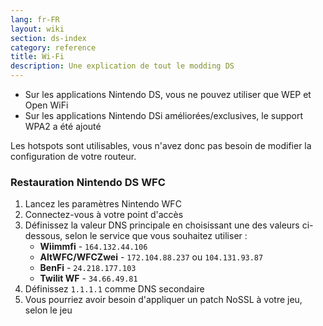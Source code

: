 ```yaml
---
lang: fr-FR
layout: wiki
section: ds-index
category: reference
title: Wi-Fi
description: Une explication de tout le modding DS
---
```


- Sur les applications Nintendo DS, vous ne pouvez utiliser que WEP et Open WiFi
- Sur les applications Nintendo DSi améliorées/exclusives, le support WPA2 a été ajouté

Les hotspots sont utilisables, vous n'avez donc pas besoin de modifier la configuration de votre routeur.

### Restauration Nintendo DS WFC

1. Lancez les paramètres Nintendo WFC
1. Connectez-vous à votre point d'accès
1. Définissez la valeur DNS principale en choisissant une des valeurs ci-dessous, selon le service que vous souhaitez utiliser :
   - **Wiimmfi** - `164.132.44.106`
   - **AltWFC/WFCZwei** - `172.104.88.237` ou `104.131.93.87`
   - **BenFi** - `24.218.177.103`
   - **Twilit WF** - `34.66.49.81`
1. Définissez `1.1.1.1` comme DNS secondaire
1. Vous pourriez avoir besoin d'appliquer un patch NoSSL à votre jeu, selon le jeu

